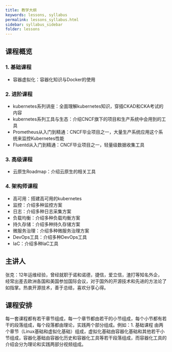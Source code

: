 ```yaml
---
title: 教学大纲
keywords: lessons, syllabus
permalink: lessons_syllabus.html
sidebar: syllabus_sidebar
folder: lessons
---
```


## 课程概览

### 1. 基础课程

+ 容器虚拟化：容器化知识与Docker的使用

### 2. 进阶课程

+ kubernetes系列讲座：全面理解kubernetes知识，穿插CKAD和CKA考试的内容
+ kubernetes系列工具与生态：介绍CNCF旗下的项目和生产系统中会用到的工具
+ Prometheus从入门到精通：CNCF毕业项目之一，大量生产系统应用这个系统来监控Kubernetes性能
+ Fluentd从入门到精通：CNCF毕业项目之一，轻量级数据收集工具

### 3. 高级课程

+ 云原生Roadmap：介绍云原生的相关工具

### 4. 架构师课程

+ 高可用：搭建高可用的kubernetes
+ 监控：介绍多种监控方案
+ 日志：介绍多种日志采集方案
+ 负载均衡：介绍多种负载均衡方案
+ 持久存储：介绍多种持久存储方案
+ 微服务治理：介绍多种微服务治理方案
+ DevOps工具：介绍多种DevOps工具
+ IaC：介绍多种IaC工具

## 主讲人

张克：12年运维经验，曾经就职于诺和诺德，捷信，爱立信，渣打等知名外企，经常出差去欧洲各国和美国参加国际会议，对于国外的开源技术和先进的方法论了如指掌。热衷开源技术，善于总结，喜欢分享心得。

## 课程安排

每一套课程都有若干章节组成，每一个章节都由若干的小节组成，每个小节都有若干的段落组成，每个段落都由理论，实践两个部分组成。例如：1. 基础课程 由两个章节（Linux基础和虚拟化基础）组成，虚拟化基础由容器化基础和其他若干小节组成，容器化基础由容器化历史和容器化工具等若干段落组成，而容器化工具的介绍会分为理论和实践两部分视频组成。
